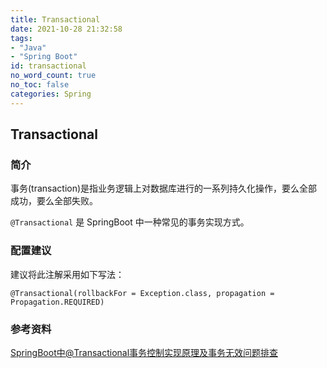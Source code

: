 ```yaml
---
title: Transactional
date: 2021-10-28 21:32:58
tags:
- "Java"
- "Spring Boot"
id: transactional
no_word_count: true
no_toc: false
categories: Spring
---
```


## Transactional

### 简介

事务(transaction)是指业务逻辑上对数据库进行的一系列持久化操作，要么全部成功，要么全部失败。

`@Transactional` 是 SpringBoot 中一种常见的事务实现方式。

### 配置建议

建议将此注解采用如下写法：

```text
@Transactional(rollbackFor = Exception.class, propagation = Propagation.REQUIRED)
```

### 参考资料

[SpringBoot中@Transactional事务控制实现原理及事务无效问题排查](https://blog.csdn.net/hanchao5272/article/details/90343882)